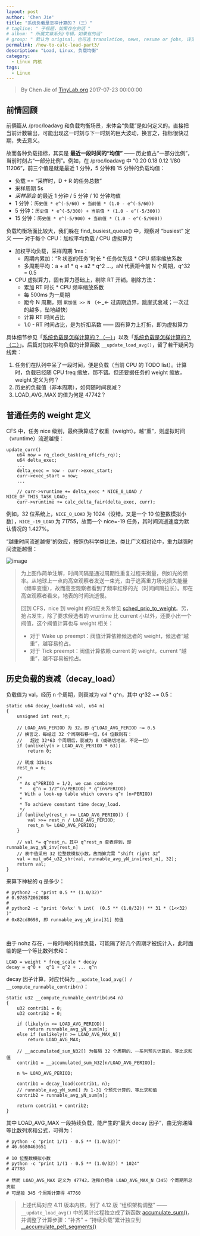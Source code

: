 ```yaml
---
layout: post
author: 'Chen Jie'
title: "系统负载是怎样计算的？（三）"
# tagline: " 子标题，如果存在的话 "
# album: " 所属文章系列/专辑，如果有的话"
# group: " 默认为 original，也可选 translation, news, resume or jobs, 详见 _data/groups.yml"
permalink: /how-to-calc-load-part3/
description: "Load, Linux, 负载均衡" 
category:
  - Linux 内核
tags:
  - Linux
---
```


> By Chen Jie of [TinyLab.org][1]
> 2017-07-23 00:00:00

## 前情回顾

前俩篇从 /proc/loadavg 和负载均衡场景，来体会“负载”是如何定义的。直接把当前计数输出，可能出现这一时刻与下一时刻的巨大波动，换言之，指标很快过期，失去意义。

故而各种负载指标，其实是 __最近一段时间的“均值”__ —— 历史值占“一部分比例”，当前时刻占“一部分比例”。例如，在 /proc/loadavg 中 “0.20 0.18 0.12 1/80 11206”，前三个值是就是最近 1 分钟，5 分钟和 15 分钟的负载均值：

 - 负载 == “采样时，D + R 的任务总数”
 - 采样周期 5s
 - _采样那会_ 的最近 1 分钟 / 5 分钟 / 10 分钟均值
 - 1 分钟：`历史值 * e^(-5/60) + 当前值 * (1.0 - e^(-5/60))`
 - 5 分钟：`历史值 * e^(-5/300) + 当前值 * (1.0 - e^(-5/300))`
 - 15 分钟：`历史值 * e^(-5/900) + 当前值 * (1.0 - e^(-5/900))`

负载均衡场面比较大，我们躲在 find_busiest_queue() 中，观察对 “busiest” 定义 —— 对于每个 CPU：加权平均负载 / CPU 虚拟算力

 - 加权平均负载，采样周期 1ms：
   - 周期内累加：“R 状态的任务”时长 * 任务优先级 * CPU 频率缩放系数
   - 多周期平均：a + a1 * q + a2 * q^2 ...，aN 代表距今前 N 个周期，q^32 = 0.5
 - CPU 虚拟算力，固有算力基础上，剔除 RT 开销。剔除方法：
   - 累加 RT 时长 * CPU 频率缩放系数
   - 每 500ms 为一周期
   - 距今 N 周期，则 `累加值 >> N` （←_← 过周期边界，跳崖式衰减；一次过的越多，坠地越快）
   - 计算 RT 时间占比
   - 1.0 - RT 时间占比，是为折扣系数 —— 固有算力上打折，即为虚拟算力

具体细节参见「[系统负载是怎样计算的？（一）][2]」以及「[系统负载是怎样计算的？（二）][3]」。后篇对加权平均负载的计算函数 `__update_load_avg()`，留了若干疑问为线索：

1. 任务们在队列中呆了一段时间，便是负载（当前 CPU 的 TODO list）。计算时，负载已经随 CPU freq 缩放，那不错。但还要据任务的 weight 缩放，weight 定义为何？
2. 历史的负载值（非本周期），如何随时间衰减？
3. LOAD_AVG_MAX 的值为何是 47742？ 

## 普通任务的 weight 定义

CFS 中，任务 nice 级别，最终换算成了权重（weight）。越“重”，则虚拟时间（vruntime）流逝越慢：

	update_curr()
		u64 now = rq_clock_task(rq_of(cfs_rq));
		u64 delta_exec;
		...
		delta_exec = now - curr->exec_start;
		curr->exec_start = now;
		...
		
		// curr->vruntime += delta_exec * NICE_0_LOAD / NICE_OF_THIS_TASK_LOAD;
		curr->vruntime += calc_delta_fair(delta_exec, curr);

例如，32 位系统上，`NICE_0_LOAD` 为 1024（没错，又是一个 10 位整数模拟小数），`NICE_-19_LOAD` 为 71755，故而一个 nice=-19 任务，其时间流逝速度为默认情况的 1.427%。

“越重时间流逝越慢”的效应，按照伪科学类比法，类比广义相对论中，重力越强时间流逝越慢：

![image][4]

> 为上图作简单注解，时间间隔是通过周期性重复过程来衡量，例如光的频率。从地球上一点向高空观察者发送一束光，由于逃离重力场光损失能量（频率变慢），故而高空观察者看到了频率红移的光（时间间隔拉长）。即在高空观察者看来，地表的时间流逝慢。
>
> 回到 CFS，nice 到 weight 的对应关系参见 [sched_prio_to_weight][5]。另，抢占发生，除了要求候选者的 vruntime 比 current 小以外，还要小出一个阀值，这个阀值计算也与 weight 相关：
>
> - 对于 Wake up preempt：阀值计算依赖候选者的 weight，候选者“越重”，越容易抢占。
> - 对于 Tick preempt：阀值计算依赖 current 的 weight，current “越重”，越不容易被抢占。

## 历史负载的衰减（decay_load）

负载值为 val，经历 n 个周期，则衰减为 val * q^n，其中 q^32 ~= 0.5：

	static u64 decay_load(u64 val, u64 n)
	{
		unsigned int rest_n;
		
		// LOAD_AVG_PERIOD 为 32，即 q^LOAD_AVG_PERIOD ~= 0.5
		// 换言之，每经过 32 个周期右移一位，64 位数则有：
		//   超过 32*63 个周期后，衰减为 0（或确切地说，不足一位）
		if (unlikely(n > LOAD_AVG_PERIOD * 63))
			return 0;
		
		// 转成 32bits
		rest_n = n;
		
		/*
	 	 * As q^PERIOD = 1/2, we can combine
	 	 *    q^n = 1/2^(n/PERIOD) * q^(n%PERIOD)
	 	 * With a look-up table which covers q^n (n<PERIOD)
	 	 *
	 	 * To achieve constant time decay_load.
	 	 */
		if (unlikely(rest_n >= LOAD_AVG_PERIOD)) {
			val >>= rest_n / LOAD_AVG_PERIOD;
			rest_n %= LOAD_AVG_PERIOD;
		}
		
		// val *= q^rest_n，其中 q^rest_n 查表得到，即 runnable_avg_yN_inv[rest_n]
		// 表中值采用 32 位整数模拟小数，故而算完需 “shift right 32”
		val = mul_u64_u32_shr(val, runnable_avg_yN_inv[rest_n], 32);
		return val;
	}

来算下神秘的 q 是多少：

	# python2 -c "print 0.5 ** (1.0/32)"
	# 0.978572062088
	#
	# python2 -c "print '0x%x' % int(  (0.5 ** (1.0/32)) ** 31 * (1<<32)  )"
	# 0x82cd8698, 即 runnable_avg_yN_inv[31] 的值

<br/>

由于 nohz 存在，一段时间的持续负载，可能隔了好几个周期才被统计入，此时面临的是一个等比数列求和：

	LOAD = weight * freq_scale * decay
	decay = q^0 +  q^1 + q^2 + ... q^n

decay 因子计算，对应代码为 `__update_load_avg() / __compute_runnable_contrib(n)`：

	static u32 __compute_runnable_contrib(u64 n)
	{
		u32 contrib1 = 0;
		u32 contrib2 = 0;
		
		if (likely(n <= LOAD_AVG_PERIOD))
			return runnable_avg_yN_sum[n];
		else if (unlikely(n >= LOAD_AVG_MAX_N))
			return LOAD_AVG_MAX;

		// __accumulated_sum_N32[] 为每隔 32 个周期的、一系列预先计算的、等比求和值
		contrib1 = __accumulated_sum_N32[n/LOAD_AVG_PERIOD];
		
		n %= LOAD_AVG_PERIOD;
		
		contrib1 = decay_load(contrib1, n);
		// runnable_avg_yN_sum[] 为 1-31 个预先计算的、等比求和值
		contrib2 = runnable_avg_yN_sum[n];
		
		return contrib1 + contrib2;
	}

其中 LOAD_AVG_MAX 一段持续负载，能产生的“最大 decay 因子”，由无穷递降等比数列求和公式，可得为：

	# python -c "print 1/(1 - 0.5 ** (1.0/32))"
	# 46.6680463651
		
	# 10 位整数模拟小数
	# python -c "print 1/(1 - 0.5 ** (1.0/32)) * 1024"
	# 47788
		
	# 然而 LOAD_AVG_MAX 定义为 47742，注释介绍由 LOAD_AVG_MAX_N（345）个周期所总贡献
	# 可是按 345 个周期计算得 47760

> 上述代码对应 4.11 版本内核，到了 4.12 版 “组织架构调整” —— `__update_load_avg()` 中的累计过程独立成了新函数 [accumulate_sum()][6]，并调整了计算步骤：“补齐” + “持续负载”累计独立到 [__accumulate_pelt_segments()][7]

[1]: http://tinylab.org
[2]: /how-to-calc-load-part1/
[3]: /how-to-calc-load-part2/
[4]: /wp-content/uploads/2017/06/cfs-vruntime-analog-to-general-relativity.jpg
[5]: http://elixir.free-electrons.com/linux/v4.12/source/kernel/sched/core.c#L7360
[6]: http://elixir.free-electrons.com/linux/v4.12/source/kernel/sched/fair.c#L2807
[7]: http://elixir.free-electrons.com/linux/v4.12/source/kernel/sched/fair.c#L2760
